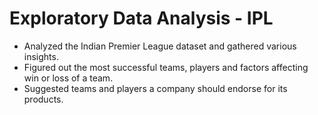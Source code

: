 # Exploratory Data Analysis - IPL
 - Analyzed the Indian Premier League dataset and gathered various insights.
 - Figured out the most successful teams, players and factors affecting win or loss of a team.
 - Suggested teams and players a company should endorse for its products.
